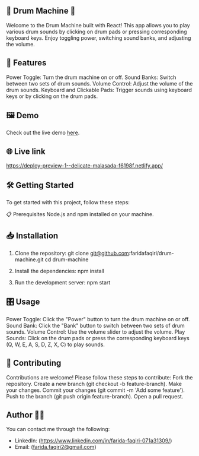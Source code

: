 ## 🎵 Drum Machine 🎵

 Welcome to the Drum Machine built with React! This app allows you to play various drum sounds by clicking on drum pads or pressing corresponding keyboard keys. Enjoy toggling power, switching sound banks, and adjusting the volume.

## 🚀 Features

Power Toggle: Turn the drum machine on or off.
Sound Banks: Switch between two sets of drum sounds.
Volume Control: Adjust the volume of the drum sounds.
Keyboard and Clickable Pads: Trigger sounds using keyboard keys or by clicking on the drum pads.

## 🖼️ Demo

Check out the live demo [here](./Capture.JPG).

## 🌐 Live link

https://deploy-preview-1--delicate-malasada-f6198f.netlify.app/

## 🛠️ Getting Started

To get started with this project, follow these steps:

📋 Prerequisites
Node.js and npm installed on your machine.

## 📥 Installation

1. Clone the repository:
git clone <git@github.com>:faridafaqiri/drum-machine.git
cd drum-machine

2. Install the dependencies:
npm install

3. Run the development server:
npm start

## 🎛️ Usage

Power Toggle: Click the "Power" button to turn the drum machine on or off.
Sound Bank: Click the "Bank" button to switch between two sets of drum sounds.
Volume Control: Use the volume slider to adjust the volume.
Play Sounds: Click on the drum pads or press the corresponding keyboard keys (Q, W, E, A, S, D, Z, X, C) to play sounds.

## 🤝 Contributing

Contributions are welcome! Please follow these steps to contribute:
  Fork the repository.
  Create a new branch (git checkout -b feature-branch).
  Make your changes.
  Commit your changes (git commit -m 'Add some feature').
  Push to the branch (git push origin feature-branch).
  Open a pull request.

## Author 👩‍💻

You can contact me through the following:

- LinkedIn: (<https://www.linkedin.com/in/farida-faqiri-071a31309/>)
- Email: (<farida.faqiri2@gmail.com>)

